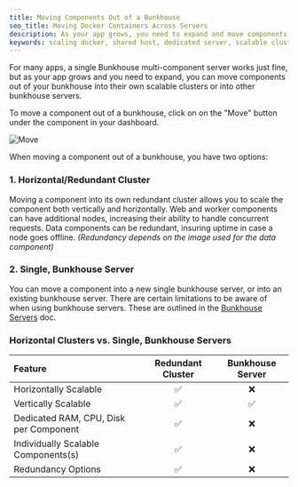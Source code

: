 ```yaml
---
title: Moving Components Out of a Bunkhouse
seo_title: Moving Docker Containers Across Servers
description: As your app grows, you need to expand and move components into their own scalable clusters or into other multi-component servers.
keywords: scaling docker, shared host, dedicated server, scalable cluster, horizontal cluster
---
```


For many apps, a single Bunkhouse multi-component server works just fine, but as your app grows and you need to expand, you can move components out of your bunkhouse into their own scalable clusters or into other bunkhouse servers.

To move a component out of a bunkhouse, click on on the "Move" button under the component in your dashboard.

![Move](/assets/images/move-button.png)

When moving a component out of a bunkhouse, you have two options:

### 1. Horizontal/Redundant Cluster
Moving a component into its own redundant cluster allows you to scale the component both vertically and horizontally. Web and worker components can have additional nodes, increasing their ability to handle concurrent requests. Data components can be redundant, insuring uptime in case a node goes offline. *(Redundancy depends on the image used for the data component)*

### 2. Single, Bunkhouse Server
You can move a component into a new single bunkhouse server, or into an existing bunkhouse server. There are certain limitations to be aware of when using bunkhouse servers. These are outlined in the [Bunkhouse Servers](/scaling/bunkhouse/#things-to-know-about-a-bunkhouse-server) doc.

### Horizontal Clusters vs. Single, Bunkhouse Servers
| Feature                                 | Redundant Cluster | Bunkhouse Server |
|:----------------------------------------|:-----------------:|:----------------:|
| Horizontally Scalable                   | &#9989;           | &#10060;         |
| Vertically Scalable                     | &#9989;           | &#9989;          |
| Dedicated RAM, CPU, Disk per Component  | &#9989;           | &#10060;         |
| Individually Scalable Components(s)     | &#9989;           | &#10060;         |
| Redundancy Options                      | &#9989;           | &#10060;         |
